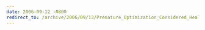 ```yaml
---
date: 2006-09-12 -0800
redirect_to: /archive/2006/09/13/Premature_Optimization_Considered_Healthy.aspx/
---
```

